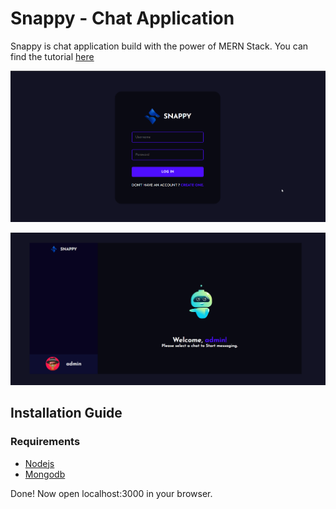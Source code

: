 # Snappy - Chat Application 
Snappy is chat application build with the power of MERN Stack. You can find the tutorial [here](https://youtu.be/a9r0IcB8b14?si=CUX4dsaeYr9-7_zp)


![login page](./images/snappy_login.png)

![home page](./images/snappy.png)

## Installation Guide

### Requirements
- [Nodejs](https://nodejs.org/en/download)
- [Mongodb](https://www.mongodb.com/docs/manual/administration/install-community/)


Done! Now open localhost:3000 in your browser.
